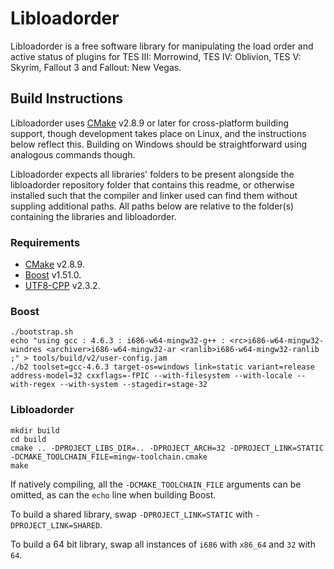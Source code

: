 # Libloadorder

Libloadorder is a free software library for manipulating the load order and
active status of plugins for TES III: Morrowind, TES IV: Oblivion,
TES V: Skyrim, Fallout 3 and Fallout: New Vegas.


## Build Instructions

Libloadorder uses [CMake](http://cmake.org) v2.8.9 or later for cross-platform building support, though development takes place on Linux, and the instructions below reflect this. Building on Windows should be straightforward using analogous commands though.

Libloadorder expects all libraries' folders to be present alongside the libloadorder repository folder that contains this readme, or otherwise installed such that the compiler and linker used can find them without suppling additional paths. All paths below are relative to the folder(s) containing the libraries and libloadorder.

### Requirements

  * [CMake](http://cmake.org/) v2.8.9.
  * [Boost](http://www.boost.org) v1.51.0.
  * [UTF8-CPP](http://sourceforge.net/projects/utfcpp/) v2.3.2.


### Boost

```
./bootstrap.sh
echo "using gcc : 4.6.3 : i686-w64-mingw32-g++ : <rc>i686-w64-mingw32-windres <archiver>i686-w64-mingw32-ar <ranlib>i686-w64-mingw32-ranlib ;" > tools/build/v2/user-config.jam
./b2 toolset=gcc-4.6.3 target-os=windows link=static variant=release address-model=32 cxxflags=-fPIC --with-filesystem --with-locale --with-regex --with-system --stagedir=stage-32
```

### Libloadorder

```
mkdir build
cd build
cmake .. -DPROJECT_LIBS_DIR=.. -DPROJECT_ARCH=32 -DPROJECT_LINK=STATIC -DCMAKE_TOOLCHAIN_FILE=mingw-toolchain.cmake
make
```

If natively compiling, all the ```-DCMAKE_TOOLCHAIN_FILE``` arguments can be omitted, as can the ```echo``` line when building Boost.

To build a shared library, swap ```-DPROJECT_LINK=STATIC``` with ```-DPROJECT_LINK=SHARED```.

To build a 64 bit library, swap all instances of ```i686``` with ```x86_64``` and ```32``` with ```64```.
